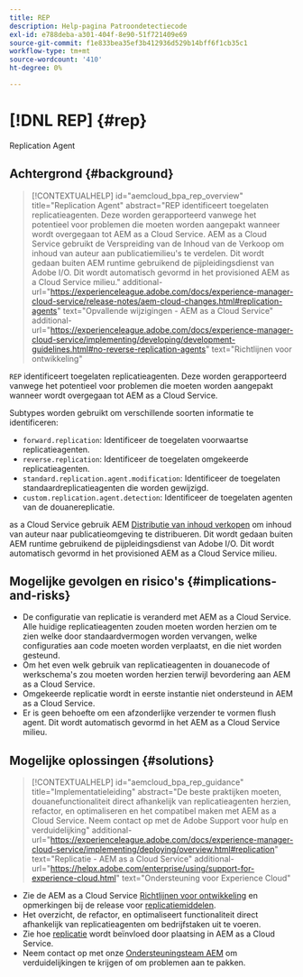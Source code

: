 ```yaml
---
title: REP
description: Help-pagina Patroondetectiecode
exl-id: e788deba-a301-404f-8e90-51f721409e69
source-git-commit: f1e833bea35ef3b412936d529b14bff6f1cb35c1
workflow-type: tm+mt
source-wordcount: '410'
ht-degree: 0%

---
```


# [!DNL REP] {#rep}

Replication Agent

## Achtergrond {#background}

>[!CONTEXTUALHELP]
>id="aemcloud_bpa_rep_overview"
>title="Replication Agent"
>abstract="REP identificeert toegelaten replicatieagenten. Deze worden gerapporteerd vanwege het potentieel voor problemen die moeten worden aangepakt wanneer wordt overgegaan tot AEM as a Cloud Service. AEM as a Cloud Service gebruikt de Verspreiding van de Inhoud van de Verkoop om inhoud van auteur aan publicatiemilieu&#39;s te verdelen. Dit wordt gedaan buiten AEM runtime gebruikend de pijpleidingsdienst van Adobe I/O. Dit wordt automatisch gevormd in het provisioned AEM as a Cloud Service milieu."
>additional-url="https://experienceleague.adobe.com/docs/experience-manager-cloud-service/release-notes/aem-cloud-changes.html#replication-agents" text="Opvallende wijzigingen - AEM as a Cloud Service"
>additional-url="https://experienceleague.adobe.com/docs/experience-manager-cloud-service/implementing/developing/development-guidelines.html#no-reverse-replication-agents" text="Richtlijnen voor ontwikkeling"

`REP` identificeert toegelaten replicatieagenten. Deze worden gerapporteerd vanwege het potentieel voor problemen die moeten worden aangepakt wanneer wordt overgegaan tot AEM as a Cloud Service.

Subtypes worden gebruikt om verschillende soorten informatie te identificeren:

* `forward.replication`: Identificeer de toegelaten voorwaartse replicatieagenten.
* `reverse.replication`: Identificeer de toegelaten omgekeerde replicatieagenten.
* `standard.replication.agent.modification`: Identificeer de toegelaten standaardreplicatieagenten die worden gewijzigd.
* `custom.replication.agent.detection`: Identificeer de toegelaten agenten van de douanereplicatie.

as a Cloud Service gebruik AEM [Distributie van inhoud verkopen](https://sling.apache.org/documentation/bundles/content-distribution.html) om inhoud van auteur naar publicatieomgeving te distribueren. Dit wordt gedaan buiten AEM runtime gebruikend de pijpleidingsdienst van Adobe I/O. Dit wordt automatisch gevormd in het provisioned AEM as a Cloud Service milieu.

## Mogelijke gevolgen en risico&#39;s {#implications-and-risks}

* De configuratie van replicatie is veranderd met AEM as a Cloud Service. Alle huidige replicatieagenten zouden moeten worden herzien om te zien welke door standaardvermogen worden vervangen, welke configuraties aan code moeten worden verplaatst, en die niet worden gesteund.
* Om het even welk gebruik van replicatieagenten in douanecode of werkschema&#39;s zou moeten worden herzien terwijl bevordering aan AEM as a Cloud Service.
* Omgekeerde replicatie wordt in eerste instantie niet ondersteund in AEM as a Cloud Service.
* Er is geen behoefte om een afzonderlijke verzender te vormen flush agent. Dit wordt automatisch gevormd in het AEM as a Cloud Service milieu.

## Mogelijke oplossingen {#solutions}

>[!CONTEXTUALHELP]
>id="aemcloud_bpa_rep_guidance"
>title="Implementatieleiding"
>abstract="De beste praktijken moeten, douanefunctionaliteit direct afhankelijk van replicatieagenten herzien, refactor, en optimaliseren en het compatibel maken met AEM as a Cloud Service. Neem contact op met de Adobe Support voor hulp en verduidelijking"
>additional-url="https://experienceleague.adobe.com/docs/experience-manager-cloud-service/implementing/deploying/overview.html#replication" text="Replicatie - AEM as a Cloud Service"
>additional-url="https://helpx.adobe.com/enterprise/using/support-for-experience-cloud.html" text="Ondersteuning voor Experience Cloud"

* Zie de AEM as a Cloud Service [Richtlijnen voor ontwikkeling](https://experienceleague.adobe.com/docs/experience-manager-cloud-service/implementing/developing/development-guidelines.html#no-reverse-replication-agents) en opmerkingen bij de release voor [replicatiemiddelen](https://experienceleague.adobe.com/docs/experience-manager-cloud-service/release-notes/aem-cloud-changes.html#replication-agents).
* Het overzicht, de refactor, en optimaliseert functionaliteit direct afhankelijk van replicatieagenten om bedrijfstaken uit te voeren.
* Zie hoe [replicatie](https://experienceleague.adobe.com/docs/experience-manager-cloud-service/implementing/deploying/overview.html#replication) wordt beïnvloed door plaatsing in AEM as a Cloud Service.
* Neem contact op met onze [Ondersteuningsteam AEM](https://helpx.adobe.com/enterprise/using/support-for-experience-cloud.html) om verduidelijkingen te krijgen of om problemen aan te pakken.
